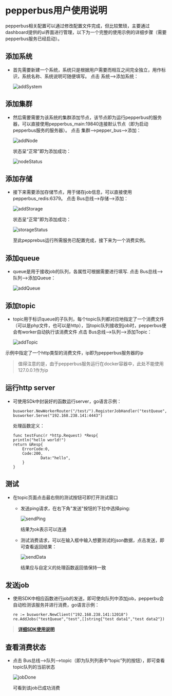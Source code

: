 # pepperbus用户使用说明
pepperbus相关配置可以通过修改配置文件完成，但比较繁琐，主要通过dashboard提供的ui界面进行管理，以下为一个完整的使用示例的详细步骤（需要pepperbus服务已经启动）。
## 添加系统

- 首先需要新建一个系统，系统只是根据用户需要而相互之间完全独立，用作标识，系统名称、系统说明可随便填写。
点击 系统-->添加系统：

    ![addSystem](doc_images/addSystem.png)

## 添加集群

- 然后需要需要为该系统的集群添加节点，该节点即为运行pepperbus的服务器，可以直接使用pepperbus_main:19840连接默认节点（即为启动pepperbus服务的服务器）。
  点击 集群-->pepper_bus-->添加：

   ![addNode](doc_images/addNode.png)

    状态呈“正常”即为添加成功：
    
   ![nodeStatus](doc_images/nodeStatus.png)
    
## 添加存储

- 接下来需要添加存储节点，用于储存job信息，可以直接使用pepperbus_redis:6379。
  点击 Bus总线-->存储-->添加：
    
   ![addStorage](doc_images/addStorage.png)

    状态呈“正常”即为添加成功：
    
   ![storageStatus](doc_images/storageStatus.png)
    
    至此pepprebus运行所需服务已配置完成，接下来为一个消费实例。
    
## 添加queue

- queue是用于接收job的队列，各属性可根据需要进行填写.
    点击 Bus总线-->队列-->添加Queue：
    
    ![addQueue](doc_images/addQueue.png)

## 添加topic

- topic用于标识queue的子队列，每个topic队列都对应地指定了一个消费文件（可以是php文件，也可以是http），当topic队列接收到job时，pepperbus便会有worker自动执行该消费文件
    点击 Bus总线-->队列-->添加Topic：
    
   ![addTopic](doc_images/addTopic.png)

    
示例中指定了一个http类型的消费文件，ip即为pepperbus服务器的ip
> 值得注意的是，由于pepperbus服务运行在docker容器中，此处不能使用127.0.0.1作为ip
    
## 运行http server

- 可使用SDk中封装好的函数运行server，go语言示例：
    ```
    busworker.NewWorkerRouter("/test/").RegisterJobHandler("testQueue","testTopic",testFunc)
    busworker.Serve("192.168.238.141:4443")
    ```
  处理函数定义：
    ```
    func testFunc(r *http.Request) *Resp{
	println("hello world!")
	return &Resp{
		ErrorCode:0,
		Code:200,
                Data:"hello",
	    }
    }
    ```

## 测试

- 在topic页面点击最右侧的测试按钮可即打开测试窗口

    - 发送ping请求，在右下角"发送"按钮的下拉中选择ping:
    
    	![sendPing](doc_images/sendPing.png)
	
        结果为ok表示可以连通
	
    - 测试消费请求，可以在输入框中输入想要测试的json数据，点击发送，即可查看返回结果：
    	
        ![sendData](doc_images/sendData.png)
	
        结果应与自定义的处理函数返回值保持一致
    
## 发送job

- 使用SDK中相应函数进行job的发送，即可使向队列中添加job，pepperbu会自动检测该服务并进行消费，go语言示例：
    ```
    re := busworker.NewClient("192.168.238.141:12018")
    re.AddJobs("testQueue","test",[]string{"test data1","test data2"})
    ```
    
> [**详细SDK使用说明**](sdk/sdk_instruction.md)

## 查看消费状态

- 点击 Bus总线-->队列-->topic（即为队列列表中“topic”列的按钮），即可查看topic队列的当前状态
    
    ![jobDone](doc_images/jobDone.png)
    
    可看到该job已成功消费
    
